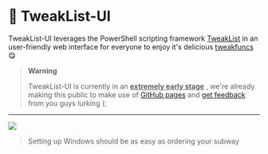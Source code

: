 # 🍱 TweakList-UI

TweakList-UI leverages the PowerShell scripting framework [TweakList](https://github.com/couleur-tweak-tips/TweakList-UI) in an user-friendly web interface for everyone to enjoy it's delicious [tweakfuncs](https://github.com/couleur-tweak-tips/TweakList/blob/master/docs/TweakFuncs.md) 😋

> **Warning**
>
> TweakList-UI is currently in an **<ins>extremely early stage</ins>** , we're already making this public to make use of [GitHub pages](https://couleur-tweak-tips.github.io/TweakList-UI) and [get feedback](https://dsc.gg/CTT) from you guys lurking (:
---

![](https://github.com/couleur-tweak-tips/TweakList-UI/releases/download/readme-assets/tlui.webp)

> Setting up Windows should be as easy as ordering your subway
